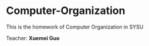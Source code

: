 # Computer-Organization
This is the homework of Computer Organization in SYSU

Teacher: **Xuemei Guo**


